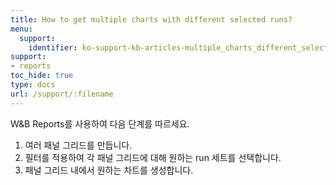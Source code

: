 ```yaml
---
title: How to get multiple charts with different selected runs?
menu:
  support:
    identifier: ko-support-kb-articles-multiple_charts_different_selected_runs
support:
- reports
toc_hide: true
type: docs
url: /support/:filename
---
```


W&B Reports를 사용하여 다음 단계를 따르세요.

1. 여러 패널 그리드를 만듭니다.
2. 필터를 적용하여 각 패널 그리드에 대해 원하는 run 세트를 선택합니다.
3. 패널 그리드 내에서 원하는 차트를 생성합니다.
